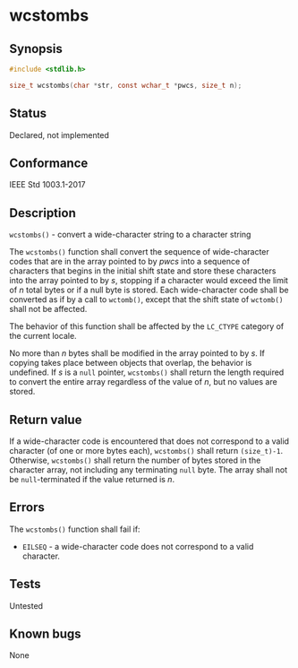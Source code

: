 # wcstombs

## Synopsis

```c
#include <stdlib.h>

size_t wcstombs(char *str, const wchar_t *pwcs, size_t n);
```

## Status

Declared, not implemented

## Conformance

IEEE Std 1003.1-2017

## Description

`wcstombs()` - convert a wide-character string to a character string

The `wcstombs()` function shall convert the sequence of wide-character codes that are in the array pointed to by _pwcs_
into a sequence of characters that begins in the initial shift state and store these characters into the array pointed
to by _s_, stopping if a character would exceed the limit of _n_ total bytes or if a null byte is stored.
Each wide-character code shall be converted as if by a call to `wctomb()`, except that the shift state of `wctomb()`
shall not be affected.

The behavior of this function shall be affected by the `LC_CTYPE` category of the current locale.

No more than _n_ bytes shall be modified in the array pointed to by _s_. If copying takes place between objects that
overlap, the behavior is undefined. If _s_ is a `null` pointer, `wcstombs()` shall return the length required to
convert the entire array regardless of the value of _n_, but no values are stored.

## Return value

If a wide-character code is encountered that does not correspond to a valid character (of one or more bytes each),
`wcstombs()` shall return `(size_t)-1`. Otherwise, `wcstombs()` shall return the number of bytes stored in the
character array, not including any terminating `null` byte. The array shall not be `null`-terminated if the value
returned is _n_.

## Errors

The `wcstombs()` function shall fail if:

* `EILSEQ` - a wide-character code does not correspond to a valid character.

## Tests

Untested

## Known bugs

None
